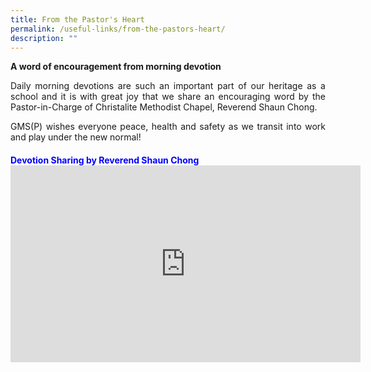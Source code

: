 ```yaml
---
title: From the Pastor's Heart
permalink: /useful-links/from-the-pastors-heart/
description: ""
---
```

**A word of encouragement from morning devotion**  

<p style="text-align: justify;">Daily morning devotions are such an important part of our heritage as a school and it is with great joy that we share an encouraging word by the Pastor-in-Charge of Christalite Methodist Chapel, Reverend Shaun Chong.

</p><p style="text-align: justify;">GMS(P) wishes everyone peace, health and safety as we transit into work and play under the new normal!&nbsp;<br>
</p>	
<h4 style="color:blue;">Devotion Sharing
by Reverend Shaun Chong

<iframe allowfullscreen="" allow="accelerometer; autoplay; clipboard-write; encrypted-media; gyroscope; picture-in-picture; web-share" frameborder="0" title="YouTube video player" src="https://www.youtube.com/embed/ubZiLJjR9Q0" height="315" width="560"></iframe><p></p></h4>